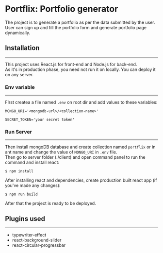 # Portflix: Portfolio generator

The project is to generate a portfolio as per the data submitted by the user. User can sign up and fill the portfolio form and generate portfolio page dynamically.

## Installation

---

This project uses React.js for front-end and Node.js for back-end.
<br />
As it's in production phase, you need not run it on locally. You can deploy it on any server.
<br />

### Env variable

---

FIrst createa a file named `.env` on root dir and add values to these variables:

```
MONGO_URI='<mongodb-url>/<collection-name>'

SECRET_TOKEN='your secret token'
```

### Run Server

---

Then install mongoDB database and create collection named `portflix` or in ant name and change the value of `MONGO_URI` in `.env` file.
<br />
Then go to server folder (./client) and open command panel to run the command and install react:

```
$ npm install
```

After installing react and dependencies, create production built react app (if you've made any changes):

```
$ npm run build
```

After that the project is ready to be deployed.
<br>

## Plugins used

---

- typewriter-effect
- react-background-slider
- react-circular-progressbar
